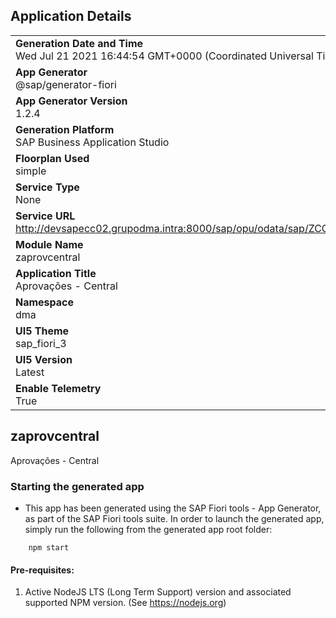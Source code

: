 ## Application Details
|               |
| ------------- |
|**Generation Date and Time**<br>Wed Jul 21 2021 16:44:54 GMT+0000 (Coordinated Universal Time)|
|**App Generator**<br>@sap/generator-fiori|
|**App Generator Version**<br>1.2.4|
|**Generation Platform**<br>SAP Business Application Studio|
|**Floorplan Used**<br>simple|
|**Service Type**<br>None|
|**Service URL**<br>http://devsapecc02.grupodma.intra:8000/sap/opu/odata/sap/ZCOCKPIT_CENTRAL_SRV
|**Module Name**<br>zaprovcentral|
|**Application Title**<br>Aprovações - Central|
|**Namespace**<br>dma|
|**UI5 Theme**<br>sap_fiori_3|
|**UI5 Version**<br>Latest|
|**Enable Telemetry**<br>True|

## zaprovcentral

Aprovações - Central

### Starting the generated app

-   This app has been generated using the SAP Fiori tools - App Generator, as part of the SAP Fiori tools suite.  In order to launch the generated app, simply run the following from the generated app root folder:

```
    npm start
```

#### Pre-requisites:

1. Active NodeJS LTS (Long Term Support) version and associated supported NPM version.  (See https://nodejs.org)


